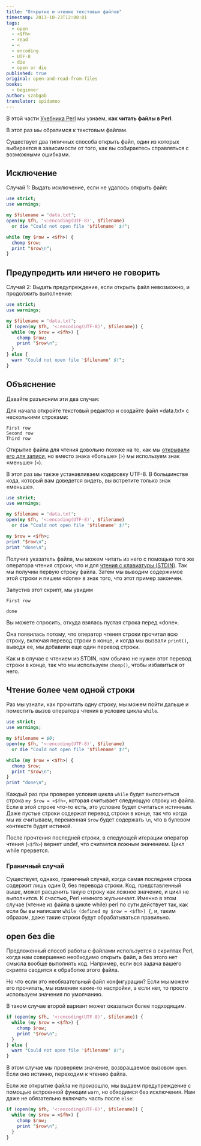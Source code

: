 ```yaml
---
title: "Открытие и чтение текстовых файлов"
timestamp: 2013-10-23T12:00:01
tags:
  - open
  - <$fh>
  - read
  - <
  - encoding
  - UTF-8
  - die
  - open or die
published: true
original: open-and-read-from-files
books:
  - beginner
author: szabgab
translator: spidamoo
---
```



В этой части [Учебника Perl](/perl-tutorial) мы узнаем, <b>как читать файлы в Perl</b>.

В этот раз мы обратимся к текстовым файлам.


Существует два типичных способа открыть файл, один из которых выбирается в зависимости от того, как
вы собираетесь справляться с возможными ошибками.

## Исключение

Случай 1: Выдать исключение, если не удалось открыть файл:

```perl
use strict;
use warnings;

my $filename = 'data.txt';
open(my $fh, '<:encoding(UTF-8)', $filename)
  or die "Could not open file '$filename' $!";

while (my $row = <$fh>) {
  chomp $row;
  print "$row\n";
}
```

## Предупредить или ничего не говорить

Случай 2: Выдать предупреждение, если открыть файл невозможно, и продолжить выполнение:

```perl
use strict;
use warnings;

my $filename = 'data.txt';
if (open(my $fh, '<:encoding(UTF-8)', $filename)) {
  while (my $row = <$fh>) {
    chomp $row;
    print "$row\n";
  }
} else {
  warn "Could not open file '$filename' $!";
}
```

## Объяснение

Давайте разъясним эти два случая:

Для начала откройте текстовый редактор и создайте файл &laquo;data.txt&raquo; с несколькими 
строками:

```
First row
Second row
Third row
```

Открытие файла для чтения довольно похоже на то, как мы <a href="/zapis-v-fayl-na-perl">открывали 
его для записи</a>, но вместо знака &laquo;больше&raquo; (`>`) мы используем знак 
&laquo;меньше&raquo; (`<`).

В этот раз мы также устанавливаем кодировку UTF-8. В большинстве кода, который вам доведется видеть,
вы встретите только знак &laquo;меньше&raquo;.

```perl
use strict;
use warnings;

my $filename = 'data.txt';
open(my $fh, '<:encoding(UTF-8)', $filename)
  or die "Could not open file '$filename' $!";

my $row = <$fh>;
print "$row\n";
print "done\n";
```

Получив указатель файла, мы можем читать из него с помощью того же оператора чтения строки, что и 
для [чтения с клавиатуры (STDIN)](/ustanovka-i-nachalo-raboty-s-perl). Так мы получим 
первую строку файла. Затем мы выводим содержимое этой строки и пишем &laquo;done&raquo; в знак того,
что этот пример закончен.

Запустив этот скрипт, мы увидим

```
First row

done
```

Вы можете спросить, откуда взялась пустая строка перед &laquo;done&raquo;.

Она появилась потому, что оператор чтения строки прочитал всю строку, включая перевод строки в 
конце, и когда мы вызвали `print()`, выводя ее, мы добавили еще один перевод строки.

Как и в случае с чтением из STDIN, нам обычно не нужен этот перевод строки в конце, так что мы 
используем `chomp()`, чтобы избавиться от него.

## Чтение более чем одной строки

Раз мы узнали, как прочитать одну строку, мы можем пойти дальше и поместить вызов оператора чтения в
условие цикла `while`.

```perl
use strict;
use warnings;

my $filename = $0;
open(my $fh, '<:encoding(UTF-8)', $filename)
  or die "Could not open file '$filename' $!";

while (my $row = <$fh>) {
  chomp $row;
  print "$row\n";
}
print "done\n";
```

Каждый раз при проверке условия цикла `while` будет выполняться строка 
`my $row = <$fh>`, которая считывает следующую строку из файла. Если в этой строке что-то 
есть, это условие будет считаться истинным. Даже пустые строки содержат перевод строки в конце, так
что когда мы их считываем, переменная `$row` будет содержать `\n`, что в булевом 
контексте будет истиной.

После прочтения последней строки, в следующей итерации оператор чтения (`<$fh>`) вернет 
undef, что считается ложным значением. Цикл while прервется.

<h3>Граничный случай</h3>

Существует, однако, граничный случай, когда самая последняя строка содержит лишь один 0, без 
перевода строки. Код, представленный выше, может расценить такую строку как ложное значение, и цикл
не выполнится. К счастью, Perl немного жульничает. Именно в этом случае (чтение из файла в цикле
while) perl по сути действует так, как если бы вы написали 
`while (defined my $row = <$fh>) {`, и, таким образом, даже такие строки будут обрабатываться
правильно.

## open без die

Предложенный способ работы с файлами используется в скриптах Perl, когда нам совершенно необходимо
открыть файл, а без этого нет смысла вообще выполнять код. Например, если вся задача вашего скрипта
сводится к обработке этого файла.

Но что если это необязательный файл конфигурации? Если мы можем его прочитать, мы изменим какие-то
настройки, а если нет, то просто используем значения по умолчанию.

В таком случае второй вариант может оказаться более подходящим.

```perl
if (open(my $fh, '<:encoding(UTF-8)', $filename)) {
  while (my $row = <$fh>) {
    chomp $row;
    print "$row\n";
  }
} else {
  warn "Could not open file '$filename' $!";
}
```

В этом случае мы проверяем значение, возвращаемое вызовом `open`. Если оно истинно, переходим
к чтению файла.

Если же открытие файла не произошло, мы выдаем предупреждение с помощью встроенной функции 
`warn`, но обходимся без исключения. Нам даже не обязательно включать часть после 
`else`:

```perl
if (open(my $fh, '<:encoding(UTF-8)', $filename)) {
  while (my $row = <$fh>) {
    chomp $row;
    print "$row\n";
  }
}
```

